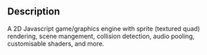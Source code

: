 ## Description

A 2D Javascript game/graphics engine with sprite (textured quad) rendering, scene mangement, collision detection, audio pooling, customisable shaders, and more.
